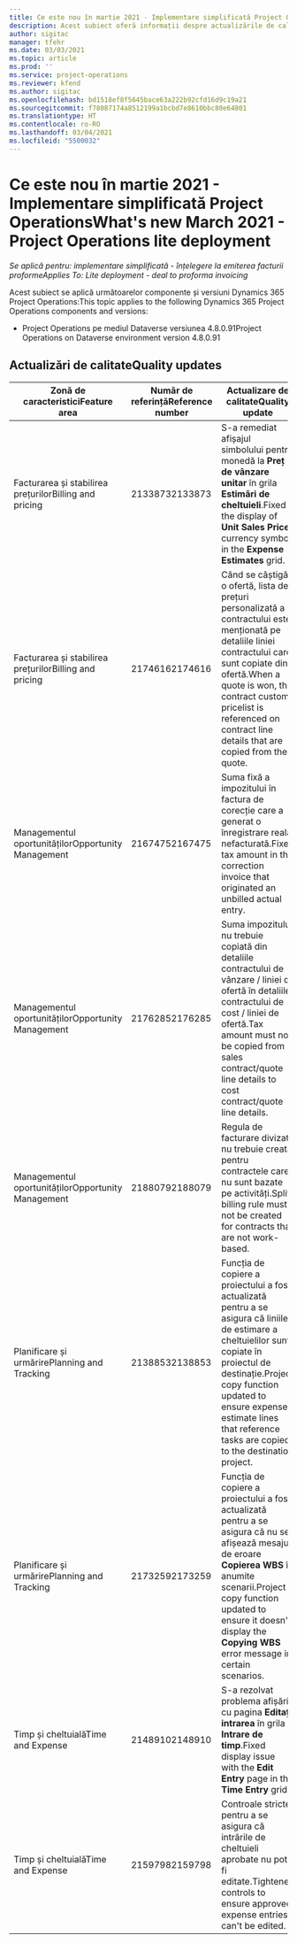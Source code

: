 ```yaml
---
title: Ce este nou în martie 2021 - Implementare simplificată Project Operations
description: Acest subiect oferă informații despre actualizările de calitate disponibile în lansarea din martie 2021 a implementării simplificate a Project Operations.
author: sigitac
manager: tfehr
ms.date: 03/03/2021
ms.topic: article
ms.prod: ''
ms.service: project-operations
ms.reviewer: kfend
ms.author: sigitac
ms.openlocfilehash: bd1518ef8f5645bace63a222b92cfd16d9c19a21
ms.sourcegitcommit: f78087174a8512199a1bcbd7e8610bbc80e64801
ms.translationtype: HT
ms.contentlocale: ro-RO
ms.lasthandoff: 03/04/2021
ms.locfileid: "5500032"
---
```

# <a name="whats-new-march-2021---project-operations-lite-deployment"></a><span data-ttu-id="c50d8-103">Ce este nou în martie 2021 - Implementare simplificată Project Operations</span><span class="sxs-lookup"><span data-stu-id="c50d8-103">What's new March 2021 - Project Operations lite deployment</span></span>

<span data-ttu-id="c50d8-104">_Se aplică pentru: implementare simplificată - înțelegere la emiterea facturii proforme_</span><span class="sxs-lookup"><span data-stu-id="c50d8-104">_Applies To: Lite deployment - deal to proforma invoicing_</span></span>


<span data-ttu-id="c50d8-105">Acest subiect se aplică următoarelor componente și versiuni Dynamics 365 Project Operations:</span><span class="sxs-lookup"><span data-stu-id="c50d8-105">This topic applies to the following Dynamics 365 Project Operations components and versions:</span></span>

- <span data-ttu-id="c50d8-106">Project Operations pe mediul Dataverse versiunea 4.8.0.91</span><span class="sxs-lookup"><span data-stu-id="c50d8-106">Project Operations on Dataverse environment version 4.8.0.91</span></span> 

## <a name="quality-updates"></a><span data-ttu-id="c50d8-107">Actualizări de calitate</span><span class="sxs-lookup"><span data-stu-id="c50d8-107">Quality updates</span></span>

| <span data-ttu-id="c50d8-108">**Zonă de caracteristici**</span><span class="sxs-lookup"><span data-stu-id="c50d8-108">**Feature area**</span></span> | <span data-ttu-id="c50d8-109">**Număr de referință**</span><span class="sxs-lookup"><span data-stu-id="c50d8-109">**Reference number**</span></span> | <span data-ttu-id="c50d8-110">**Actualizare de calitate**</span><span class="sxs-lookup"><span data-stu-id="c50d8-110">**Quality update**</span></span> |
| --- | --- | --- |
| <span data-ttu-id="c50d8-111">Facturarea și stabilirea prețurilor</span><span class="sxs-lookup"><span data-stu-id="c50d8-111">Billing and pricing</span></span> | <span data-ttu-id="c50d8-112">2133873</span><span class="sxs-lookup"><span data-stu-id="c50d8-112">2133873</span></span> | <span data-ttu-id="c50d8-113">S-a remediat afișajul simbolului pentru monedă la **Preț de vânzare unitar** în grila **Estimări de cheltuieli**.</span><span class="sxs-lookup"><span data-stu-id="c50d8-113">Fixed the display of **Unit Sales Price** currency symbol in the **Expense Estimates** grid.</span></span> |
| <span data-ttu-id="c50d8-114">Facturarea și stabilirea prețurilor</span><span class="sxs-lookup"><span data-stu-id="c50d8-114">Billing and pricing</span></span> | <span data-ttu-id="c50d8-115">2174616</span><span class="sxs-lookup"><span data-stu-id="c50d8-115">2174616</span></span> | <span data-ttu-id="c50d8-116">Când se câștigă o ofertă, lista de prețuri personalizată a contractului este menționată pe detaliile liniei contractului care sunt copiate din ofertă.</span><span class="sxs-lookup"><span data-stu-id="c50d8-116">When a quote is won, the contract custom pricelist is referenced on contract line details that are copied from the quote.</span></span> |
| <span data-ttu-id="c50d8-117">Managementul oportunităților</span><span class="sxs-lookup"><span data-stu-id="c50d8-117">Opportunity Management</span></span> | <span data-ttu-id="c50d8-118">2167475</span><span class="sxs-lookup"><span data-stu-id="c50d8-118">2167475</span></span> | <span data-ttu-id="c50d8-119">Suma fixă a impozitului în factura de corecție care a generat o înregistrare reală nefacturată.</span><span class="sxs-lookup"><span data-stu-id="c50d8-119">Fixed tax amount in the correction invoice that originated an unbilled actual entry.</span></span> |
| <span data-ttu-id="c50d8-120">Managementul oportunităților</span><span class="sxs-lookup"><span data-stu-id="c50d8-120">Opportunity Management</span></span> | <span data-ttu-id="c50d8-121">2176285</span><span class="sxs-lookup"><span data-stu-id="c50d8-121">2176285</span></span> | <span data-ttu-id="c50d8-122">Suma impozitului nu trebuie copiată din detaliile contractului de vânzare / liniei de ofertă în detaliile contractului de cost / liniei de ofertă.</span><span class="sxs-lookup"><span data-stu-id="c50d8-122">Tax amount must not be copied from sales contract/quote line details to cost contract/quote line details.</span></span> |
| <span data-ttu-id="c50d8-123">Managementul oportunităților</span><span class="sxs-lookup"><span data-stu-id="c50d8-123">Opportunity Management</span></span> | <span data-ttu-id="c50d8-124">2188079</span><span class="sxs-lookup"><span data-stu-id="c50d8-124">2188079</span></span> | <span data-ttu-id="c50d8-125">Regula de facturare divizată nu trebuie creată pentru contractele care nu sunt bazate pe activități.</span><span class="sxs-lookup"><span data-stu-id="c50d8-125">Split billing rule must not be created for contracts that are not work-based.</span></span> |
| <span data-ttu-id="c50d8-126">Planificare și urmărire</span><span class="sxs-lookup"><span data-stu-id="c50d8-126">Planning and Tracking</span></span> | <span data-ttu-id="c50d8-127">2138853</span><span class="sxs-lookup"><span data-stu-id="c50d8-127">2138853</span></span> | <span data-ttu-id="c50d8-128">Funcția de copiere a proiectului a fost actualizată pentru a se asigura că liniile de estimare a cheltuielilor sunt copiate în proiectul de destinație.</span><span class="sxs-lookup"><span data-stu-id="c50d8-128">Project copy function updated to ensure expense estimate lines that reference tasks are copied to the destination project.</span></span> |
| <span data-ttu-id="c50d8-129">Planificare și urmărire</span><span class="sxs-lookup"><span data-stu-id="c50d8-129">Planning and Tracking</span></span> | <span data-ttu-id="c50d8-130">2173259</span><span class="sxs-lookup"><span data-stu-id="c50d8-130">2173259</span></span> | <span data-ttu-id="c50d8-131">Funcția de copiere a proiectului a fost actualizată pentru a se asigura că nu se afișează mesajul de eroare **Copierea WBS** în anumite scenarii.</span><span class="sxs-lookup"><span data-stu-id="c50d8-131">Project copy function updated to ensure it doesn't display the **Copying WBS** error message in certain scenarios.</span></span> |
| <span data-ttu-id="c50d8-132">Timp și cheltuială</span><span class="sxs-lookup"><span data-stu-id="c50d8-132">Time and Expense</span></span> | <span data-ttu-id="c50d8-133">2148910</span><span class="sxs-lookup"><span data-stu-id="c50d8-133">2148910</span></span> | <span data-ttu-id="c50d8-134">S-a rezolvat problema afișării cu pagina **Editați intrarea** în grila **Intrare de timp**.</span><span class="sxs-lookup"><span data-stu-id="c50d8-134">Fixed display issue with the **Edit Entry** page in the **Time Entry** grid.</span></span> |
| <span data-ttu-id="c50d8-135">Timp și cheltuială</span><span class="sxs-lookup"><span data-stu-id="c50d8-135">Time and Expense</span></span> | <span data-ttu-id="c50d8-136">2159798</span><span class="sxs-lookup"><span data-stu-id="c50d8-136">2159798</span></span> | <span data-ttu-id="c50d8-137">Controale stricte pentru a se asigura că intrările de cheltuieli aprobate nu pot fi editate.</span><span class="sxs-lookup"><span data-stu-id="c50d8-137">Tightened controls to ensure approved expense entries can't be edited.</span></span> |



